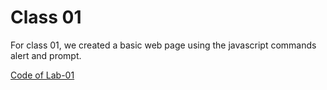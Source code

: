 # Class 01

For class 01, we created a basic web page using the javascript commands alert and prompt.

[Code of Lab-01](https://github.com/Manuel-Marquez1/reading-notes/blob/main/Lab-01.html)
